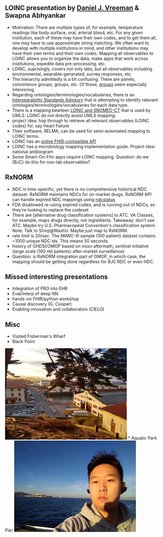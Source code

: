 ## LOINC presentation by [Daniel J. Vreeman](https://danielvreeman.com/presentation/) & Swapna Abhyankar
- Motivation: There are multiple types of, for example, temperature readings like body surface, oral, arterial blood, etc. For any given institution, each of these may have their own codes, and to get them all, one may have to use approximate string matching. We often want to develop with multiple institutions in mind, and other institutions may have their own terms and their own codes. Mapping all observables to LOINC allows you to organize the data, make apps that work across institutions, expedite data pre-processing, etc.
- LOINC, suprisingly, covers not only labs, but all observables including environmental, wearable-generated, survey responses, etc.
- The hierarchy admittedly is a bit confusing. There are panels, convinience groups, groups, etc. Of those, [groups](https://loinc.org/groups/) seem especially interesring.
- Regarding ontologies/terminologies/vocabularies, there is an [Interoperability Standards Advisory](https://www.healthit.gov/isa/section-i-vocabularycode-setterminology-standards-and-implementation-specifications) that is attempting to identify relevant ontologies/terminologies/vocabularies for each data type.
- There is a mapping bewteen [LOINC and SNOMED-CT](https://loinc.org/news/beta-edition-of-draft-loinc-snomed-ct-mappings-and-expression-associations-now-available/) that is used by UMLS. LOINC do not directly assist UMLS mapping.
- project idea: hop through  to retrieve all relevant observables (LOINC codes) for, say Heart Failure
- Their software, RELMA, can be used for semi-automated mapping to LOINC terms.
- LOINC has an [online FHIR-compatible API](https://fhir.loinc.org)
- LOINC has a microbiology mapping implementation guide. Project idea: national antibiogram
- Some Smart-On-Fhir apps require LOINC mapping. Question: do we (BJC) do this for non-lab observables?

## RxNORM
- NDC is time-specific, yet there is no comprehensive historical NDC dataset. RxNORM maintains NDCs for on-market drugs. RxNORM API can handle expired NDC mappings using [ndcstatus](https://rxnav.nlm.nih.gov/RxNormAPIREST.html#uLink=RxNorm_REST_getNDCStatus)
- FDA disallowed re-using expired codes, and is running out of NDCs, so they're looking to replace the codeset
- There are [alternative drug classification systems] to ATC. VA Classes, for example, maps drugs directly, not ingredients. Takeaway: don't use ATC. Maybe try U.S. Pharmacopeial Convention's classification system. Note: Talk to Shinji@WashU. Maybe just map to RxNORM.
- rate limit is 20/sec. The MIMIC-III sample (100 patient) dataset contains ~1000 unique NDC ids. This means 50 seconds.
- history of OHDSI/OMOP based on vioxx aftermath, sentinel initiative (large scale (100 mil patients) after-market surveillance)
- Question: is RxNORM integration part of OMOP, in which case, the mapping should be getting done regardless for BJC RDC or even HDC.

## Missed interesting presentations
- Integration of PRO into EHR
- Eval/interp of deep NN
- hands-on FHIR/python workshop
- Causal discovery (G. Cooper)
- Enabling innovation and collaboration (CIELO)

## Misc
* Visited Fisherman's Wharf
* Black Point
<img src="https://raw.githubusercontent.com/abraxasyu/abraxasyu.github.io/master/_images/pierno.jpg" width="400">
* Aquatic Park Pier
<img src="https://raw.githubusercontent.com/abraxasyu/abraxasyu.github.io/master/_images/pier.jpg" width="400">
